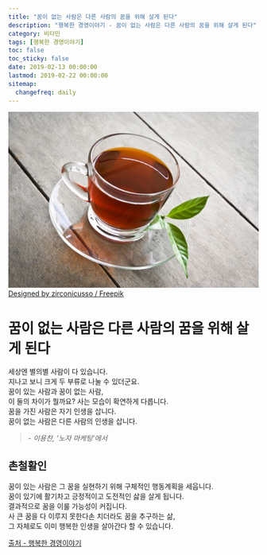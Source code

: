 ```yaml
---
title: "꿈이 없는 사람은 다른 사람의 꿈을 위해 살게 된다"
description: "행복한 경영이야기 - 꿈이 없는 사람은 다른 사람의 꿈을 위해 살게 된다"
category: 비타민
tags: [행복한 경영이야기]
toc: false
toc_sticky: false
date: 2019-02-13 00:00:00
lastmod: 2019-02-22 00:00:00
sitemap:
  changefreq: daily
---
```


![Tea](/assets/images/tea.jpg)  
[Designed by zirconicusso / Freepik](http://www.freepik.com)
  
  
  
# 꿈이 없는 사람은 다른 사람의 꿈을 위해 살게 된다 

세상엔 별의별 사람이 다 있습니다.  
지나고 보니 크게 두 부류로 나눌 수 있더군요.  
꿈이 있는 사람과 꿈이 없는 사람,  
이 둘의 차이가 뭘까요? 사는 모습이 확연하게 다릅니다.  
꿈을 가진 사람은 자기 인생을 삽니다.  
꿈이 없는 사람은 다른 사람의 인생을 삽니다.  
>*- 이용찬, '노자 마케팅'에서*  
  
  
## 촌철활인  
  
꿈이 있는 사람은 그 꿈을 실현하기 위해 구체적인 행동계획을 세웁니다.  
꿈이 있기에 활기차고 긍정적이고 도전적인 삻을 살게 됩니다.  
결과적으로 꿈을 이룰 가능성이 커집니다.  
사 큰 꿈을 다 이루지 못한다손 치더라도 꿈을 추구하는 삶,  
그 자체로도 이미 행복한 인생을 살아간다 할 수 있습니다.  

[출처 - 행복한 경영이야기](http://happyceo.or.kr/Story/ContentsView?num=3920)
